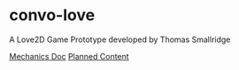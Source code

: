 # convo-love

A Love2D Game Prototype developed by Thomas Smallridge


[Mechanics Doc](https://docs.google.com/document/d/1YWr4VDHyxtpUQn1exRwfpZucqcgMllFtO3NZOycQ2qo/edit)
[Planned Content](https://docs.google.com/spreadsheets/d/1iNSizfpobu7d-agfHAoGMnjLtH4Ez3OIhgtYwsxoj04/edit)
